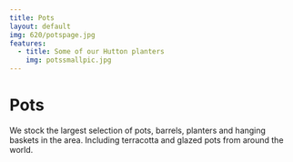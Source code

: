 ```yaml
---
title: Pots
layout: default
img: 620/potspage.jpg
features:
  - title: Some of our Hutton planters
    img: potssmallpic.jpg
---
```


# Pots

We stock the largest selection of pots, barrels, planters and hanging baskets in the area.
Including terracotta and glazed pots from around the world.
